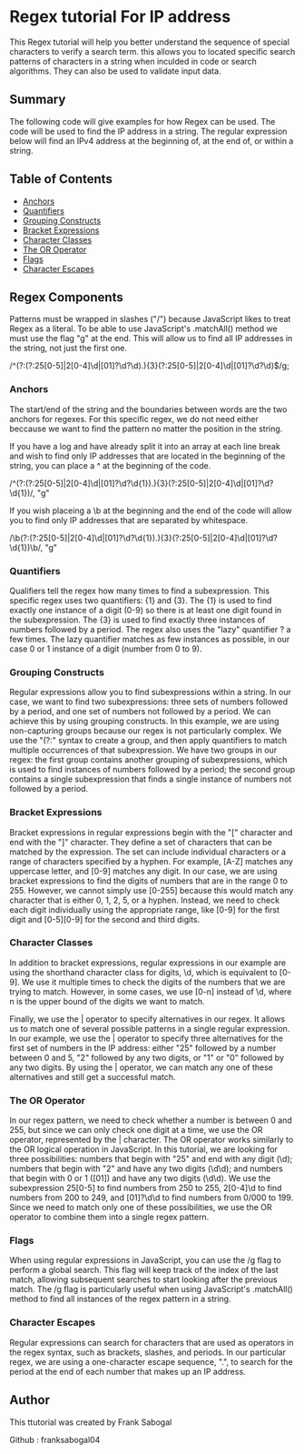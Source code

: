 # Regex tutorial For IP address

This Regex tutorial will help you better understand the sequence of special characters to verify a search term. this allows you to located specific search patterns of characters in a string when inculded in code or search algorithms. They can also be used to validate input data. 

## Summary

The following code will give examples for how Regex can be used. The code will be used to find the IP address in a string. The regular expression below will find an IPv4 address at the beginning of, at the end of, or within a string.

## Table of Contents

- [Anchors](#anchors)
- [Quantifiers](#quantifiers)
- [Grouping Constructs](#grouping-constructs)
- [Bracket Expressions](#bracket-expressions)
- [Character Classes](#character-classes)
- [The OR Operator](#the-or-operator)
- [Flags](#flags)
- [Character Escapes](#character-escapes)

## Regex Components

Patterns must be wrapped in slashes ("/") because JavaScript likes to treat Regex as a literal. To be able to use JavaScript's .matchAll() method we must use the flag "g" at the end. This will allow us to find all IP addresses in the string, not just the first one.

/^(?:(?:25[0-5]|2[0-4]\d|[01]?\d?\d)\.){3}(?:25[0-5]|2[0-4]\d|[01]?\d?\d)$/g;

### Anchors
The start/end of the string and the boundaries between words are the two anchors for regexes. For this specific regex, we do not need either beccause we want to find the pattern no matter the position in the string.

If you have a log and have already split it into an array at each line break and wish to find only IP addresses that are located in the beginning of the string, you can place a ^ at the beginning of the code.

/^(?:(?:25[0-5]|2[0-4]\d|[01]?\d?\d{1})\.){3}(?:25[0-5]|2[0-4]\d|[01]?\d?\d{1})/, "g"

If you wish placeing a \b at the beginning and the end of the code will allow you to find only IP addresses that are separated by whitespace.

/\b(?:(?:25[0-5]|2[0-4]\d|[01]?\d?\d{1})\.){3}(?:25[0-5]|2[0-4]\d|[01]?\d?\d{1})\b/, "g"

### Quantifiers

Qualifiers tell the regex how many times to find a subexpression. This specific regex uses two quantifiers: {1} and {3}. The {1} is used to find exactly one instance of a digit (0-9) so there is at least one digit found in the subexpression. The {3} is used to find exactly three instances of numbers followed by a period. The regex also uses the "lazy" quantifier ? a few times. The lazy quantifier matches as few instances as possible, in our case 0 or 1 instance of a digit (number from 0 to 9).

### Grouping Constructs

Regular expressions allow you to find subexpressions within a string. In our case, we want to find two subexpressions: three sets of numbers followed by a period, and one set of numbers not followed by a period. We can achieve this by using grouping constructs. In this example, we are using non-capturing groups because our regex is not particularly complex. We use the "(?:" syntax to create a group, and then apply quantifiers to match multiple occurrences of that subexpression. We have two groups in our regex: the first group contains another grouping of subexpressions, which is used to find instances of numbers followed by a period; the second group contains a single subexpression that finds a single instance of numbers not followed by a period.

### Bracket Expressions

Bracket expressions in regular expressions begin with the "[" character and end with the "]" character. They define a set of characters that can be matched by the expression. The set can include individual characters or a range of characters specified by a hyphen. For example, [A-Z] matches any uppercase letter, and [0-9] matches any digit. In our case, we are using bracket expressions to find the digits of numbers that are in the range 0 to 255. However, we cannot simply use [0-255] because this would match any character that is either 0, 1, 2, 5, or a hyphen. Instead, we need to check each digit individually using the appropriate range, like [0-9] for the first digit and [0-5][0-9] for the second and third digits.

### Character Classes

In addition to bracket expressions, regular expressions in our example are using the shorthand character class for digits, \d, which is equivalent to [0-9]. We use it multiple times to check the digits of the numbers that we are trying to match. However, in some cases, we use [0-n] instead of \d, where n is the upper bound of the digits we want to match.

Finally, we use the | operator to specify alternatives in our regex. It allows us to match one of several possible patterns in a single regular expression. In our example, we use the | operator to specify three alternatives for the first set of numbers in the IP address: either "25" followed by a number between 0 and 5, "2" followed by any two digits, or "1" or "0" followed by any two digits. By using the | operator, we can match any one of these alternatives and still get a successful match.

### The OR Operator

In our regex pattern, we need to check whether a number is between 0 and 255, but since we can only check one digit at a time, we use the OR operator, represented by the | character. The OR operator works similarly to the OR logical operation in JavaScript. In this tutorial, we are looking for three possibilities: numbers that begin with "25" and end with any digit (\d); numbers that begin with "2" and have any two digits (\d\d); and numbers that begin with 0 or 1 ([01]) and have any two digits (\d\d). We use the subexpression 25[0-5] to find numbers from 250 to 255, 2[0-4]\d to find numbers from 200 to 249, and [01]?\d\d to find numbers from 0/000 to 199. Since we need to match only one of these possibilities, we use the OR operator to combine them into a single regex pattern.

### Flags

When using regular expressions in JavaScript, you can use the /g flag to perform a global search. This flag will keep track of the index of the last match, allowing subsequent searches to start looking after the previous match. The /g flag is particularly useful when using JavaScript's .matchAll() method to find all instances of the regex pattern in a string.

### Character Escapes

Regular expressions can search for characters that are used as operators in the regex syntax, such as brackets, slashes, and periods. In our particular regex, we are using a one-character escape sequence, "\.", to search for the period at the end of each number that makes up an IP address.

## Author

This ttutorial was created by Frank Sabogal

Github : franksabogal04
